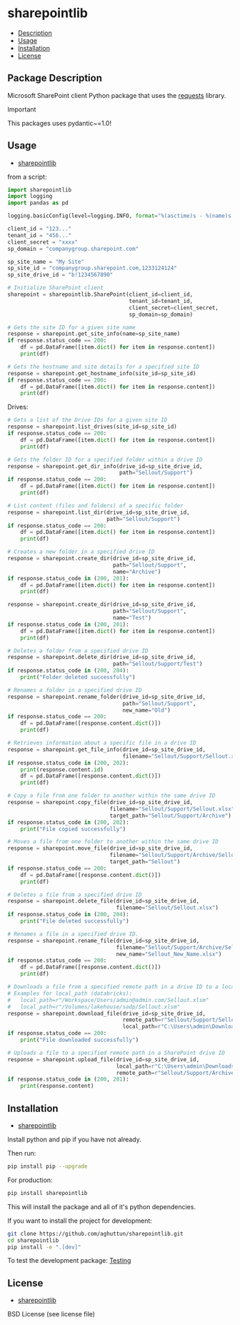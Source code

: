# sharepointlib

- [Description](#package-description)
- [Usage](#usage)
- [Installation](#installation)
- [License](#license)

## Package Description

Microsoft SharePoint client Python package that uses the [requests](https://pypi.org/project/requests/) library.

> [!IMPORTANT]  
> This packages uses pydantic~=1.0!

## Usage

- [sharepointlib](#sharepointlib)

from a script:

```python
import sharepointlib
import logging
import pandas as pd

logging.basicConfig(level=logging.INFO, format="%(asctime)s - %(name)s - %(levelname)s - %(message)s")

client_id = "123..."
tenant_id = "456..."
client_secret = "xxxx"
sp_domain = "companygroup.sharepoint.com"

sp_site_name = "My Site"
sp_site_id = "companygroup.sharepoint.com,1233124124"
sp_site_drive_id = "b!1234567890"

# Initialize SharePoint client
sharepoint = sharepointlib.SharePoint(client_id=client_id, 
                                      tenant_id=tenant_id, 
                                      client_secret=client_secret, 
                                      sp_domain=sp_domain)
```

```python
# Gets the site ID for a given site name
response = sharepoint.get_site_info(name=sp_site_name)
if response.status_code == 200:
    df = pd.DataFrame([item.dict() for item in response.content])
    print(df)
```

```python
# Gets the hostname and site details for a specified site ID
response = sharepoint.get_hostname_info(site_id=sp_site_id)
if response.status_code == 200:
    df = pd.DataFrame([item.dict() for item in response.content])
    print(df)
```

Drives:

```python
# Gets a list of the Drive IDs for a given site ID
response = sharepoint.list_drives(site_id=sp_site_id)
if response.status_code == 200:
    df = pd.DataFrame([item.dict() for item in response.content])
    print(df)
```

```python
# Gets the folder ID for a specified folder within a drive ID
response = sharepoint.get_dir_info(drive_id=sp_site_drive_id,
                                   path="Sellout/Support")
if response.status_code == 200:
    df = pd.DataFrame([item.dict() for item in response.content])
    print(df)
```

```python
# List content (files and folders) of a specific folder
response = sharepoint.list_dir(drive_id=sp_site_drive_id, 
                               path="Sellout/Support")
if response.status_code == 200:
    df = pd.DataFrame([item.dict() for item in response.content])
    print(df)
```

```python
# Creates a new folder in a specified drive ID
response = sharepoint.create_dir(drive_id=sp_site_drive_id, 
                                 path="Sellout/Support",
                                 name="Archive")
if response.status_code in (200, 201):
    df = pd.DataFrame([item.dict() for item in response.content])
    print(df)

response = sharepoint.create_dir(drive_id=sp_site_drive_id, 
                                 path="Sellout/Support",
                                 name="Test")
if response.status_code in (200, 201):
    df = pd.DataFrame([item.dict() for item in response.content])
    print(df)
```

```python
# Deletes a folder from a specified drive ID
response = sharepoint.delete_dir(drive_id=sp_site_drive_id, 
                                 path="Sellout/Support/Test")
if response.status_code in (200, 204):
    print("Folder deleted successfully")
```

```python
# Renames a folder in a specified drive ID
response = sharepoint.rename_folder(drive_id=sp_site_drive_id, 
                                    path="Sellout/Support",
                                    new_name="Old")
if response.status_code == 200:
    df = pd.DataFrame([response.content.dict()])
    print(df)
```

```python
# Retrieves information about a specific file in a drive ID
response = sharepoint.get_file_info(drive_id=sp_site_drive_id, 
                                    filename="Sellout/Support/Sellout.xlsx")
if response.status_code in (200, 202):
    print(response.content.id)
    df = pd.DataFrame([response.content.dict()])
    print(df)
```

```python
# Copy a file from one folder to another within the same drive ID
response = sharepoint.copy_file(drive_id=sp_site_drive_id, 
                                filename="Sellout/Support/Sellout.xlsx",
                                target_path="Sellout/Support/Archive")
if response.status_code in (200, 202):
    print("File copied successfully")
```

```python
# Moves a file from one folder to another within the same drive ID
response = sharepoint.move_file(drive_id=sp_site_drive_id, 
                                filename="Sellout/Support/Archive/Sellout.xlsx", 
                                target_path="Sellout")
if response.status_code == 200:
    df = pd.DataFrame([response.content.dict()])
    print(df)
```

```python
# Deletes a file from a specified drive ID
response = sharepoint.delete_file(drive_id=sp_site_drive_id, 
                                  filename="Sellout/Sellout.xlsx")
if response.status_code in (200, 204):
    print("File deleted successfully")
```

```python
# Renames a file in a specified drive ID.
response = sharepoint.rename_file(drive_id=sp_site_drive_id, 
                                  filename="Sellout/Support/Archive/Sellout.xlsx", 
                                  new_name="Sellout_New_Name.xlsx")
if response.status_code == 200:
    df = pd.DataFrame([response.content.dict()])
    print(df)
```

```python
# Downloads a file from a specified remote path in a drive ID to a local path
# Examples for local_path (databricks):
#   local_path=r"/Workspace/Users/admin@admin.com/Sellout.xlsm"
#   local_path=r"/Volumes/lakehouse/sadp/Sellout.xlsm"
response = sharepoint.download_file(drive_id=sp_site_drive_id, 
                                    remote_path=r"Sellout/Support/Sellout.xlsx",
                                    local_path=r"C:\Users\admin\Downloads\Sellout.xlsx")
if response.status_code == 200:
    print("File downloaded successfully")
```

```python
# Uploads a file to a specified remote path in a SharePoint drive ID
response = sharepoint.upload_file(drive_id=sp_site_drive_id, 
                                  local_path=r"C:\Users\admin\Downloads\Sellout.xlsx",
                                  remote_path=r"Sellout/Support/Archive/Sellout.xlsx")
if response.status_code in (200, 201):
    print(response.content)
```

## Installation

- [sharepointlib](#sharepointlib)

Install python and pip if you have not already.

Then run:

```bash
pip install pip --upgrade
```

For production:

```bash
pip install sharepointlib
```

This will install the package and all of it's python dependencies.

If you want to install the project for development:

```bash
git clone https://github.com/aghuttun/sharepointlib.git
cd sharepointlib
pip install -e ".[dev]"
```

To test the development package: [Testing](#testing)

## License

- [sharepointlib](#sharepointlib)

BSD License (see license file)
